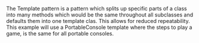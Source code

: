 The Template pattern is a pattern which splits up specific parts of a class into
many methods which would be the same throughout all subclasses and defaults them
into one template clas. This allows for reduced repeatability. \
This example will use a PortableConsole template where the steps to play
a game, is the same for all portable consoles.